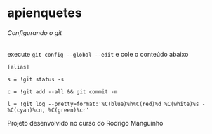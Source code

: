 # apienquetes

###### Configurando o git

execute `git config --global --edit` e cole o conteúdo abaixo

`[alias]`

  `s = !git status -s`
  
  `c = !git add --all && git commit -m`
  
  `l = !git log --pretty=format:'%C(blue)%h%C(red)%d %C(white)%s - %C(cyan)%cn, %C(green)%cr'`

Projeto desenvolvido no curso do Rodrigo Manguinho
